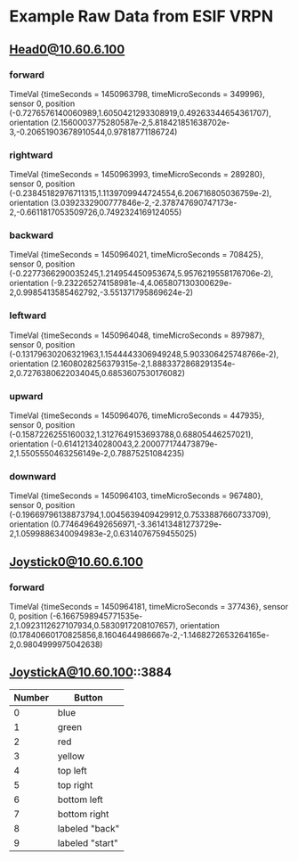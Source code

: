 # Example Raw Data from ESIF VRPN

## Head0@10.60.6.100

### forward

TimeVal {timeSeconds = 1450963798, timeMicroSeconds = 349996}, sensor 0, position (-0.7276576140060989,1.6050421293308919,0.49263344654361707), orientation (2.1560003775280587e-2,5.818421851638702e-3,-0.20651903678910544,0.97818771186724)

### rightward

TimeVal {timeSeconds = 1450963993, timeMicroSeconds = 289280}, sensor 0, position (-0.23845182976711315,1.1139709944724554,6.206716805036759e-2), orientation (3.0392332900777846e-2,-2.378747690747173e-2,-0.6611817053509726,0.7492324169124055)

### backward

TimeVal {timeSeconds = 1450964021, timeMicroSeconds = 708425}, sensor 0, position (-0.2277366290035245,1.214954450953674,5.9576219558176706e-2), orientation (-9.232265274158981e-4,4.065807130300629e-2,0.9985413585462792,-3.551371795869624e-2)

### leftward

TimeVal {timeSeconds = 1450964048, timeMicroSeconds = 897987}, sensor 0, position (-0.13179630206321963,1.1544443306949248,5.903306425748766e-2), orientation (2.1608028256379315e-2,1.8883372868291354e-2,0.7276380622034045,0.6853607530176082)

### upward

TimeVal {timeSeconds = 1450964076, timeMicroSeconds = 447935}, sensor 0, position (-0.1587226255160032,1.3127649153693788,0.68805446257021), orientation (-0.614121340280043,2.200077174473879e-2,1.5505550463256149e-2,0.78875251084235)

### downward

TimeVal {timeSeconds = 1450964103, timeMicroSeconds = 967480}, sensor 0, position (-0.19669796138873794,1.0045639409429912,0.7533887660733709), orientation (0.7746496492656971,-3.361413481273729e-2,1.0599886340094983e-2,0.6314076759455025)

## Joystick0@10.60.6.100

### forward

TimeVal {timeSeconds = 1450964181, timeMicroSeconds = 377436}, sensor 0, position (-6.1667598945771535e-2,1.0923112627107934,0.5830917208107657), orientation (0.17840660170825856,8.1604644986667e-2,-1.1468272653264165e-2,0.9804999975042638)

## JoystickA@10.60.100::3884

| Number | Button          |
|--------|-----------------|
| 0      | blue            |
| 1      | green           |
| 2      | red             |
| 3      | yellow          |
| 4      | top left        |
| 5      | top right       |
| 6      | bottom left     |
| 7      | bottom right    |
| 8      | labeled "back"  |
| 9      | labeled "start" |
